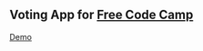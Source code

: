 ## Voting App for [Free Code Camp](https://www.freecodecamp.com/challenges/build-a-voting-app)
[Demo](https://votingenapp.herokuapp.com)
